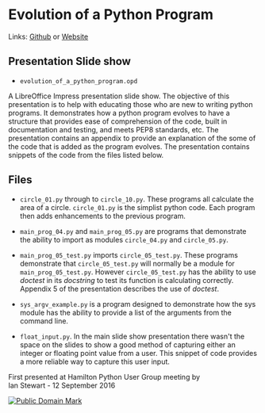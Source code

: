 # Evolution of a Python Program
Links: [Github](https://github.com/irsbugs/examples/blob/master/evolution/README.md) or [Website](https://irsbugs.github.io/examples/evolution/) 
## Presentation Slide show

* `evolution_of_a_python_program.opd`

A LibreOffice Impress presentation slide show. The objective of this presentation is to help with educating those who are new to writing python programs. It demonstrates how a python program evolves to have a structure that provides ease of comprehension of the code, built in documentation and testing, and meets PEP8 standards, etc. The presentation contains an appendix to provide an explanation of the some of the code that is added as the program evolves. The presentation contains snippets of the code from the files listed below.

## Files
* `circle_01.py` through to `circle_10.py`. These programs all calculate the area of a circle. `circle_01.py` is the simplist python code. Each program then adds enhancements to the previous program.

* `main_prog_04.py` and `main_prog_05.py` are programs that demonstrate the ability to import as modules `circle_04.py` and `circle_05.py`. 

* `main_prog_05_test.py` imports `circle_05_test.py`. These programs demonstrate that `circle_05_test.py` will normally be a module for `main_prog_05_test.py`. However `circle_05_test.py` has the ability to use *doctest* in its *docstring* to test its function is calculating correctly. Appendix 5 of the presentation describes the use of *doctest*.

* `sys_argv_example.py` is a program designed to demonstrate how the sys module has the ability to provide a list of the arguments from the command line.

* `float_input.py`. In the main slide show presentation there wasn't the space on the slides to show a good method of capturing either an integer or floating point value from a user. This snippet of code provides a more reliable way to capture this user input.


First presented at Hamilton Python User Group meeting by  
Ian Stewart - 12 September 2016

<p xmlns:dct="http://purl.org/dc/terms/">
<a rel="license" href="https://creativecommons.org/publicdomain/zero/1.0/">
<img src="https://licensebuttons.net/p/zero/1.0/88x31.png"
     style="border-style: none;" alt="Public Domain Mark" />
</a>







